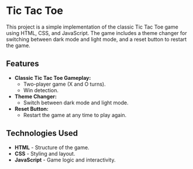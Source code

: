 # Tic Tac Toe

This project is a simple implementation of the classic Tic Tac Toe game using HTML, CSS, and JavaScript. The game includes a theme changer for switching between dark mode and light mode, and a reset button to restart the game.

## Features

- **Classic Tic Tac Toe Gameplay:**
  - Two-player game (X and O turns).
  - Win detection.
- **Theme Changer:**
  - Switch between dark mode and light mode.
- **Reset Button:**
  - Restart the game at any time to play again.

## Technologies Used

- **HTML** - Structure of the game.
- **CSS** - Styling and layout.
- **JavaScript** - Game logic and interactivity.
